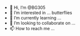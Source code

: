 - 👋 Hi, I’m @BG305
- 👀 I’m interested in ... butterflies
- 🌱 I’m currently learning ...
- 💞️ I’m looking to collaborate on ...
- 📫 How to reach me ...

<!---
BG305/BG305 is a ✨ special ✨ repository because its `README.md` (this file) appears on your GitHub profile.
You can click the Preview link to take a look at your changes.
--->
